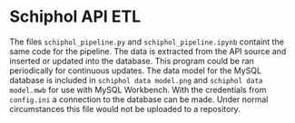 # Schiphol API ETL
The files `schiphol_pipeline.py` and `schiphol_pipeline.ipynb` containt the same code for the pipeline. The data is extracted from the API source and inserted or updated into the database. This program could be ran periodically for continuous updates. The data model for the MySQL database is included in `schiphol data model.png` and `schiphol data model.mwb` for use with MySQL Workbench. With the credentials from `config.ini` a connection to the database can be made. Under normal circumstances this file would not be uploaded to a repository. 

